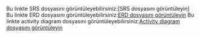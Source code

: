Bu linkte SRS dosyasını görüntüleyebilirsiniz:[SRS dosyasını görüntüleyin]
Bu linkte ERD dosyasını görüntüleyebilirsiniz:[ERD dosyasını görüntüleyin](https://drive.google.com/file/d/1VhqCzVvM6SdZwW1jm_T3nyLdFik8PYtw/view?usp=sharing)</li>
Bu linkte activity diagram dosyasını görüntüleyebilirsiniz:[Activity diagram dosyasını görüntüleyin](https://drive.google.com/file/d/1af-WojCj37iAVu9FF_QYn0NudDOX3AQ3/view?usp=sharing)

